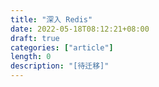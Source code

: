 ```yaml
---
title: "深入 Redis"
date: 2022-05-18T08:12:21+08:00
draft: true
categories: ["article"]
length: 0
description: "[待迁移]"
---
```


